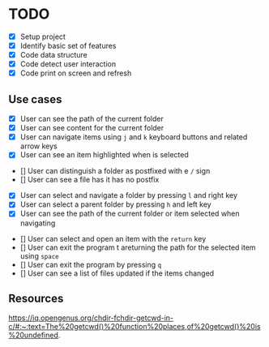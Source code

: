 # TODO

- [x] Setup project
- [x] Identify basic set of features
- [x] Code data structure
- [x] Code detect user interaction
- [x] Code print on screen and refresh

## Use cases
- [x] User can see the path of the current folder
- [x] User can see content for the current folder
- [x] User can navigate items using `j` and `k` keyboard buttons and related arrow keys
- [x] User can see an item highlighted when is selected
- [] User can distinguish a folder as postfixed with e `/` sign
- [] User can see a file has it has no postfix
- [x] User can select and navigate a folder by pressing `l`  and right key
- [x] User can select a parent folder by pressing `h` and left key
- [x] User can see the path of the current folder or item selected when navigating
- [] User can select and open an item with the `return` key
- [] User can exit the program t areturning the path for the selected item using `space` 
- [] User can exit the program by pressing `q`
- [] User can see a list of files updated if the items changed

## Resources
https://iq.opengenus.org/chdir-fchdir-getcwd-in-c/#:~:text=The%20getcwd()%20function%20places,of%20getcwd()%20is%20undefined.